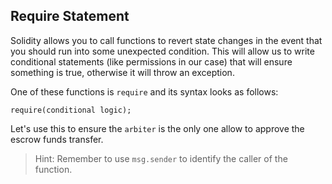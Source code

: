 ## Require Statement

Solidity allows you to call functions to revert state changes in the event that you should run into some unexpected condition. This will allow us to write conditional statements (like permissions in our case) that will ensure something is true, otherwise it will throw an exception.

One of these functions is `require` and its syntax looks as follows:

```
require(conditional logic);
```

Let's use this to ensure the `arbiter` is the only one allow to approve the escrow funds transfer. 

> Hint: Remember to use `msg.sender` to identify the caller of the function.